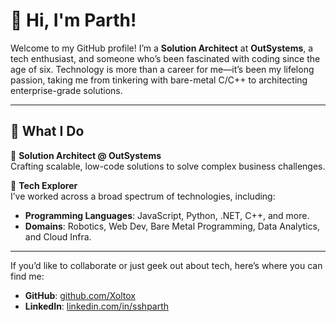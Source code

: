 # 👋 Hi, I'm Parth!  

Welcome to my GitHub profile! I’m a **Solution Architect** at **OutSystems**, a tech enthusiast, and someone who’s been fascinated with coding since the age of six. Technology is more than a career for me—it’s been my lifelong passion, taking me from tinkering with bare-metal C/C++ to architecting enterprise-grade solutions.

---

## 🚀 What I Do  

🔹 **Solution Architect @ OutSystems**  
Crafting scalable, low-code solutions to solve complex business challenges.  

🔹 **Tech Explorer**  
I’ve worked across a broad spectrum of technologies, including:  
- **Programming Languages**: JavaScript, Python, .NET, C++, and more.  
- **Domains**: Robotics, Web Dev, Bare Metal Programming, Data Analytics, and Cloud Infra.  

---

If you’d like to collaborate or just geek out about tech, here’s where you can find me:  
- **GitHub**: [github.com/Xoltox](https://github.com/Xoltox)  
- **LinkedIn**: [linkedin.com/in/sshparth](https://www.linkedin.com/in/sshparth/)  

